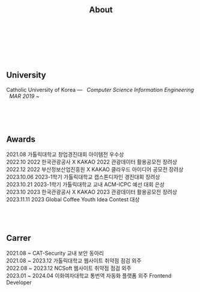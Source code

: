 <h2 align="center"> About </h2>

</br>
</br>
</br>
</br>
</br>
</br>

## University

Catholic University of Korea —  &nbsp; <em>Computer Science Information Engineering &nbsp;   MAR  2019 ~ </em>
  

</br>
</br>
</br>

## Awards

2021.08 가톨릭대학교 창업경진대회 아이템전 우수상 </br>
2022.10 2022 한국관광공사 X KAKAO 2022 관광데이터 활용공모전 장려상 </br>
2022.12 2022 부산정보산업진흥원 X KAKAO 클라우드 아이디어 공모전 장려상 </br>
2023.10.06 2023-1학기 가톨릭대학교 캡스톤디자인 경진대회 장려상 </br>
2023.10.21 2023-1학기 가톨릭대학교 교내 ACM-ICPC 예선 대회 은상 </br>
2023.10 2023 한국관광공사 X KAKAO 2023 관광데이터 활용공모전 장려상 </br>
2023.11.11 2023 Global Coffee Youth Idea Contest 대상 </br>
</br>
</br>
</br>

## Carrer

2021.08 ~ CAT-Security 교내 보안 동아리 </br>
2021.08 ~ 2023.12 가톨릭대학교 웹사이트 취약점 점검 외주 </br>
2022.08 ~ 2023.12 NCSoft 웹사이트 취약점 점검 외주 </br>
2023.01 ~ 2024.04 이화여자대학교 통번역 자동화 플랫폼 외주 Frontend Developer</br>
